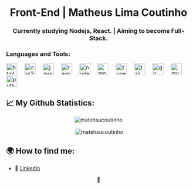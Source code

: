 <h1 align="center">Front-End | Matheus Lima Coutinho</h1>
<h3 align="center">Currently studying Nodejs, React. | Aiming to become Full-Stack.

<h3 align="left">Languages and Tools:</h3>
<p align="left"> 
 <div align="left">
  <img src="https://cdn.jsdelivr.net/gh/devicons/devicon/icons/html5/html5-original.svg" height="30" alt="html5 logo"  />
  <img width="12" />
  <img src="https://cdn.jsdelivr.net/gh/devicons/devicon/icons/css3/css3-original.svg" height="30" alt="css3 logo"  />
  <img width="12" />
  <img src="https://cdn.jsdelivr.net/gh/devicons/devicon/icons/javascript/javascript-original.svg" height="30" alt="javascript logo"  />
  <img width="12" />
  <img src="https://cdn.jsdelivr.net/gh/devicons/devicon/icons/react/react-original.svg" height="30" alt="react logo"  />
  <img width="12" />
  <img src="https://cdn.jsdelivr.net/gh/devicons/devicon/icons/nodejs/nodejs-original.svg" height="30" alt="nodejs logo"  />
  <img width="12" />
  <img src="https://cdn.jsdelivr.net/gh/devicons/devicon/icons/mongodb/mongodb-original.svg" height="30" alt="mongodb logo"  />
  <img width="12" />
  <img src="https://cdn.jsdelivr.net/gh/devicons/devicon/icons/typescript/typescript-original.svg" height="30" alt="typescript logo"  />
  <img width="12" />
  <img src="https://cdn.jsdelivr.net/gh/devicons/devicon/icons/tailwindcss/tailwindcss-original-wordmark.svg" height="30" alt="tailwindcss logo"  />
  <img width="12" />
  <img src="https://cdn.jsdelivr.net/gh/devicons/devicon/icons/git/git-original.svg" height="30" alt="git logo"  />
  <img width="12" />
  <img src="https://cdn.jsdelivr.net/gh/devicons/devicon/icons/mysql/mysql-original.svg" height="30" alt="mysql logo"  />
  <img width="12" />
  <img src="https://cdn.jsdelivr.net/gh/devicons/devicon/icons/python/python-original.svg" height="30" alt="python logo"  />
</div>

## 📈 My Github Statistics:

<div align = center>
<p><img src="https://github-readme-stats.vercel.app/api/top-langs?username=matehsucoutinho&show_icons=true&theme=radical&cache_seconds=1000&locale=en&layout=compact" alt="matehsucoutinho" /></p>

<p>&nbsp;<img align="center" src="https://github-readme-stats.vercel.app/api?username=matehsucoutinho&show_icons=true&theme=radical&cache_seconds=1000&locale=en" alt="matehsucoutinho" /></p>
</div>


## 🌍 How to find me:

- 💼 [LinkedIn](https://www.linkedin.com/in/matheus-coutinho-552919356/)

<div align="center">
👺
</div>

